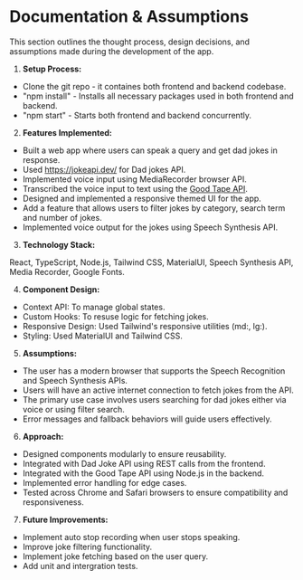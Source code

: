 # **Documentation & Assumptions**

This section outlines the thought process, design decisions, and assumptions made during the development of the app.

1. **Setup Process:**

- Clone the git repo - it containes both frontend and backend codebase.
- "npm install" - Installs all necessary packages used in both frontend and backend.
- "npm start" - Starts both frontend and backend concurrently.

2. **Features Implemented:**

- Built a web app where users can speak a query and get dad jokes in response.
- Used https://jokeapi.dev/ for Dad jokes API.
- Implemented voice input using MediaRecorder browser API.
- Transcribed the voice input to text using the [Good Tape API](https://api.goodtape.io/docs).
- Designed and implemented a responsive themed UI for the app.
- Add a feature that allows users to filter jokes by category, search term and number of jokes.
- Implemented voice output for the jokes using Speech Synthesis API.

3. **Technology Stack:**

React, TypeScript, Node.js, Tailwind CSS, MaterialUI, Speech Synthesis API, Media Recorder, Google Fonts.

4. **Component Design:**

- Context API: To manage global states.
- Custom Hooks: To resuse logic for fetching jokes.
- Responsive Design: Used Tailwind's responsive utilities (md:, lg:).
- Styling: Used MaterialUI and Tailwind CSS.

5. **Assumptions:**

- The user has a modern browser that supports the Speech Recognition and Speech Synthesis APIs.
- Users will have an active internet connection to fetch jokes from the API.
- The primary use case involves users searching for dad jokes either via voice or using filter search.
- Error messages and fallback behaviors will guide users effectively.

6. **Approach:**

- Designed components modularly to ensure reusability.
- Integrated with Dad Joke API using REST calls from the frontend.
- Integrated with the Good Tape API using Node.js in the backend.
- Implemented error handling for edge cases.
- Tested across Chrome and Safari browsers to ensure compatibility and responsiveness.

7. **Future Improvements:**

- Implement auto stop recording when user stops speaking.
- Improve joke filtering functionality.
- Implement joke fetching based on the user query.
- Add unit and intergration tests.
